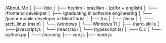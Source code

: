 /About_Me
│
├── /bio
│   ├── he/him - brazilian - (pt/br + english)
│   ├── /frontend developer
│   ├── /graduating in software engineering
│   └── /junior mobile developer in MindChrist
│
├── /os
│   ├── /linux
│   │   └── arch_linux (main)
│   └── /windows
│       └── Windows 11
│
├── /hard-skills
│   ├── javascript.js
│        └── (react.tsx)
│        └── (typescript.ts)
│   ├── C.c
│   └── python.py
│
└── /learning
    ├── vue.js
    ├── node.js
